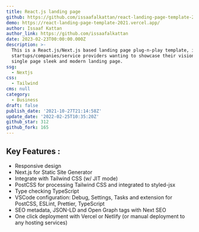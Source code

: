 ```yaml
---
title: React.js landing page
github: https://github.com/issaafalkattan/react-landing-page-template-2021
demo: https://react-landing-page-template-2021.vercel.app/
author: Issaaf Kattan
author_link: https://github.com/issaafalkattan
date: 2023-02-23T00:00:00.000Z
description: >-
  This is a React.js/Next.js based landing page plug-n-play template, ideal for
  startups/companies/service providers wanting to showcase their vision in a
  single page sleek and modern landing page.
ssg:
  - Nextjs
css:
  - Tailwind
cms: null
category:
  - Business
draft: false
publish_date: '2021-10-27T21:14:58Z'
update_date: '2022-02-25T10:35:20Z'
github_star: 312
github_fork: 165
---
```


## Key Features :

- Responsive design
- Next.js for Static Site Generator
- Integrate with Tailwind CSS (w/ JIT mode)
- PostCSS for processing Tailwind CSS and integrated to styled-jsx
- Type checking TypeScript
- VSCode configuration: Debug, Settings, Tasks and extension for PostCSS, ESLint, Prettier, TypeScript
- SEO metadata, JSON-LD and Open Graph tags with Next SEO
- One click deployment with Vercel or Netlify (or manual deployment to any hosting services)
